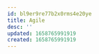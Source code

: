 ```yaml
---
id: bl9er9re77b2x0rms4e20ye
title: Agile
desc: ''
updated: 1658765991919
created: 1658765991919
---
```

